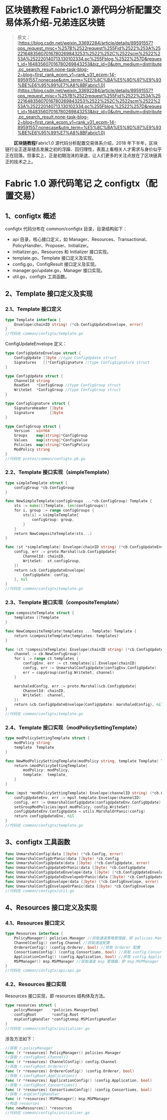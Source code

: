# 区块链教程 Fabric1.0 源代码分析配置交易体系介绍-兄弟连区块链

> 原文：[https://blog.csdn.net/weixin_33692284/article/details/89591557?ops_request_misc=%257B%2522request%255Fid%2522%253A%2522164835607016780269843253%2522%252C%2522scm%2522%253A%252220140713.130102334.pc%255Fblog.%2522%257D&request_id=164835607016780269843253&biz_id=0&utm_medium=distribute.pc_search_result.none-task-blog-2~blog~first_rank_ecpm_v1~rank_v31_ecpm-14-89591557.nonecase&utm_term=%E5%8C%BA%E5%9D%97%E9%93%BE%E6%95%99%E7%A8%8BFabric1.0](https://blog.csdn.net/weixin_33692284/article/details/89591557?ops_request_misc=%257B%2522request%255Fid%2522%253A%2522164835607016780269843253%2522%252C%2522scm%2522%253A%252220140713.130102334.pc%255Fblog.%2522%257D&request_id=164835607016780269843253&biz_id=0&utm_medium=distribute.pc_search_result.none-task-blog-2~blog~first_rank_ecpm_v1~rank_v31_ecpm-14-89591557.nonecase&utm_term=%E5%8C%BA%E5%9D%97%E9%93%BE%E6%95%99%E7%A8%8BFabric1.0)

　　**区块链教程**Fabric1.0 源代码分析配置交易体系介绍，2018 年下半年，区块链行业正逐渐褪去发展之初的浮躁、回归理性，表面上看相关人才需求与身价似乎正在回落。但事实上，正是初期泡沫的渐退，让人们更多的关注点放在了区块链真正的技术之上。

# Fabric 1.0 源代码笔记 之 configtx（配置交易）

## 1、configtx 概述

configtx 代码分布在 common/configtx 目录，目录结构如下：

*   api 目录，核心接口定义，如 Manager、Resources、Transactional、PolicyHandler、Proposer、Initializer。
*   initializer.go，Resources 和 Initializer 接口实现。
*   template.go，Template 接口定义及实现。
*   config.go，ConfigResult 接口定义及实现。
*   manager.go/update.go，Manager 接口实现。
*   util.go，configtx 工具函数。

## 2、Template 接口定义及实现

### 2.1、Template 接口定义

```go
type Template interface {
    Envelope(chainID string) (*cb.ConfigUpdateEnvelope, error)
}
//代码在 common/configtx/template.go
```

ConfigUpdateEnvelope 定义：

```go
type ConfigUpdateEnvelope struct {
    ConfigUpdate []byte //type ConfigUpdate struct
    Signatures   []*ConfigSignature //type ConfigSignature struct
}

type ConfigUpdate struct {
    ChannelId string
    ReadSet   *ConfigGroup //type ConfigGroup struct
    WriteSet  *ConfigGroup //type ConfigGroup struct
}

type ConfigSignature struct {
    SignatureHeader []byte
    Signature       []byte
}

type ConfigGroup struct {
    Version   uint64
    Groups    map[string]*ConfigGroup
    Values    map[string]*ConfigValue
    Policies  map[string]*ConfigPolicy
    ModPolicy string
}
//代码在 protos/common/configtx.pb.go
```

### 2.2、Template 接口实现（simpleTemplate）

```go
type simpleTemplate struct {
    configGroup *cb.ConfigGroup
}

func NewSimpleTemplate(configGroups ...*cb.ConfigGroup) Template {
    sts := make([]Template, len(configGroups))
    for i, group := range configGroups {
        sts[i] = &simpleTemplate{
            configGroup: group,
        }
    }
    return NewCompositeTemplate(sts...)
}

func (st *simpleTemplate) Envelope(chainID string) (*cb.ConfigUpdateEnvelope, error) {
    config, err := proto.Marshal(&cb.ConfigUpdate{
        ChannelId: chainID,
        WriteSet:  st.configGroup,
    })
    return &cb.ConfigUpdateEnvelope{
        ConfigUpdate: config,
    }, nil
}
//代码在 common/configtx/template.go
```

### 2.3、Template 接口实现（compositeTemplate）

```go
type compositeTemplate struct {
    templates []Template
}

func NewCompositeTemplate(templates ...Template) Template {
    return &compositeTemplate{templates: templates}
}

func (ct *compositeTemplate) Envelope(chainID string) (*cb.ConfigUpdateEnvelope, error) {
    channel := cb.NewConfigGroup()
    for i := range ct.templates {
        configEnv, err := ct.templates[i].Envelope(chainID)
        config, err := UnmarshalConfigUpdate(configEnv.ConfigUpdate)
        err = copyGroup(config.WriteSet, channel)
    }

    marshaledConfig, err := proto.Marshal(&cb.ConfigUpdate{
        ChannelId: chainID,
        WriteSet:  channel,
    })
    return &cb.ConfigUpdateEnvelope{ConfigUpdate: marshaledConfig}, nil
}
//代码在 common/configtx/template.go
```

### 2.4、Template 接口实现（modPolicySettingTemplate）

```go
type modPolicySettingTemplate struct {
    modPolicy string
    template  Template
}

func NewModPolicySettingTemplate(modPolicy string, template Template) Template {
    return &modPolicySettingTemplate{
        modPolicy: modPolicy,
        template:  template,
    }
}

func (mpst *modPolicySettingTemplate) Envelope(channelID string) (*cb.ConfigUpdateEnvelope, error) {
    configUpdateEnv, err := mpst.template.Envelope(channelID)
    config, err := UnmarshalConfigUpdate(configUpdateEnv.ConfigUpdate)
    setGroupModPolicies(mpst.modPolicy, config.WriteSet)
    configUpdateEnv.ConfigUpdate = utils.MarshalOrPanic(config)
    return configUpdateEnv, nil
}
//代码在 common/configtx/template.go
```

## 3、configtx 工具函数

```go
func UnmarshalConfig(data []byte) (*cb.Config, error)
func UnmarshalConfigOrPanic(data []byte) *cb.Config
func UnmarshalConfigUpdate(data []byte) (*cb.ConfigUpdate, error)
func UnmarshalConfigUpdateOrPanic(data []byte) *cb.ConfigUpdate
func UnmarshalConfigUpdateEnvelope(data []byte) (*cb.ConfigUpdateEnvelope, error)
func UnmarshalConfigUpdateEnvelopeOrPanic(data []byte) *cb.ConfigUpdateEnvelope
func UnmarshalConfigEnvelope(data []byte) (*cb.ConfigEnvelope, error)
func UnmarshalConfigEnvelopeOrPanic(data []byte) *cb.ConfigEnvelope
//代码在 common/configtx/util.go
```

## 4、Resources 接口定义及实现

### 4.1、Resources 接口定义

```go
type Resources interface {
    PolicyManager() policies.Manager //获取通道策略管理器，即 policies.Manager
    ChannelConfig() config.Channel //获取通道配置
    OrdererConfig() (config.Orderer, bool) //获取 Orderer 配置
    ConsortiumsConfig() (config.Consortiums, bool) //获取 config.Consortiums
    ApplicationConfig() (config.Application, bool) //获取 config.Application
    MSPManager() msp.MSPManager //获取通道 msp 管理器，即 msp.MSPManager
}
//代码在 common/configtx/api/api.go
```

### 4.2、Resources 接口实现

Resources 接口实现，即 resources 结构体及方法。

```go
type resources struct {
    policyManager    *policies.ManagerImpl
    configRoot       *config.Root
    mspConfigHandler *configtxmsp.MSPConfigHandler
}
//代码在 common/configtx/initializer.go
```

涉及方法如下：

```go
//获取 r.policyManager
func (r *resources) PolicyManager() policies.Manager
//获取 r.configRoot.Channel()
func (r *resources) ChannelConfig() config.Channel
//获取 r.configRoot.Orderer()
func (r *resources) OrdererConfig() (config.Orderer, bool)
//获取 r.configRoot.Application()
func (r *resources) ApplicationConfig() (config.Application, bool)
//获取 r.configRoot.Consortiums()
func (r *resources) ConsortiumsConfig() (config.Consortiums, bool)
//获取 r.mspConfigHandler
func (r *resources) MSPManager() msp.MSPManager
//构造 resources
func newResources() *resources
//代码在 common/configtx/initializer.go
```